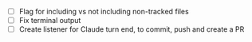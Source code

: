 - [ ] Flag for including vs not including non-tracked files
- [ ] Fix terminal output
- [ ] Create listener for Claude turn end, to commit, push and create a PR
